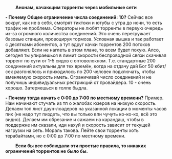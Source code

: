 
&nbsp;&nbsp;&nbsp;&nbsp;&nbsp;&nbsp;&nbsp;&nbsp;**Анонам, качающим торренты через мобильные сети**

**- Почему Общее ограничение числа соединений: 10?**
Сейчас все вокруг, как не в себя, смотрят тиктоки и ютубы с утра до ночи, то есть трафик не проблема. Операторы не любят торренты в первую очередь из-за огромного количества соединений. Это очень перегружает базовые станции, провоцируя тормоза. Условная вышка и так работает с десятками абонентов, а тут вдруг качки торрентов 200 потоков добавляют. Если не наглеть в этом плане, то всем будет похую. Алсо, сегодня ты упираешься в лимит скорости беспроводной связи скачивая торрент по сути от 1-5 сидов с оптоволокном. Т.е. стандартные 200 соединений актуальны для тех времён, когда на отдачу дай Бог 50 кбит/сек разгонялось и приходилось по 200 человек подключать, чтобы вменяемую скорость иметь. Ограничивай число соединений и не получишь индивидуальных рестрикций от провайдера. 10 - очень хорошо. Затеряешься в толпе быдла.

**- Почему тогда качать с 0:00 до 7:00 по местному времени?**
Пример. Нам начинают стучать из тп о жалобах юзеров на низкую скорость. Делаем топ лист даун-лоадеров на указанной локации в моменты часов пик (не надо тут пиздеть, что вы только впн чучуть ко-ко-ко, всё это видно). Делаем им обрезание и сажаем на карандаш, чтобы в поддержке им сказали, иди нахуй и скорость зависит от текущей нагрузки на сеть. Мораль такова. Лейте свои торренты хоть терабайтами, но с 0:00 до 7:00 по местному времени.

&nbsp;&nbsp;&nbsp;&nbsp;&nbsp;&nbsp;&nbsp;&nbsp;**Если бы все соблюдали эти простые правила, то никаких ограничений торрентов не было бы.**
